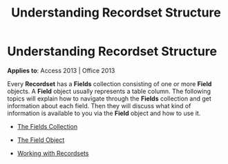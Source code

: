 ﻿---
title: Understanding Recordset Structure
TOCTitle: Understanding Recordset Structure
ms:assetid: 2668d8a2-3c2b-785c-88ed-eeff0d46b47a
ms:mtpsurl: https://msdn.microsoft.com/en-us/library/JJ249027(v=office.15)
ms:contentKeyID: 48543808
ms.date: 09/18/2015
mtps_version: v=office.15
---

# Understanding Recordset Structure


**Applies to**: Access 2013 | Office 2013

Every **Recordset** has a **Fields** collection consisting of one or more **Field** objects. A **Field** object usually represents a table column. The following topics will explain how to navigate through the **Fields** collection and get information about each field. Then they will discuss what kind of information is available to you via the **Field** object and how to use it.

  - [The Fields Collection](the-fields-collection.md)

  - [The Field Object](the-field-object.md)

  - [Working with Recordsets](working-with-recordsets.md)

